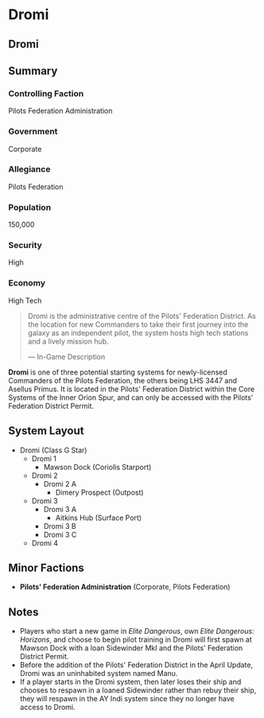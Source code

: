 # Dromi
## Dromi

		

## Summary

### Controlling Faction

Pilots Federation Administration

### Government

Corporate

### Allegiance

Pilots Federation

### Population

150,000

### Security

High

### Economy

High Tech

> 
> 
> Dromi is the administrative centre of the Pilots' Federation District. As the location for new Commanders to take their first journey into the galaxy as an independent pilot, the system hosts high tech stations and a lively mission hub.
> 
> 
> — In-Game Description
> 

**Dromi** is one of three potential starting systems for newly-licensed Commanders of the Pilots Federation, the others being LHS 3447 and Asellus Primus. It is located in the Pilots' Federation District within the Core Systems of the Inner Orion Spur, and can only be accessed with the Pilots' Federation District Permit.

## System Layout

- Dromi (Class G Star)
    - Dromi 1
        - Mawson Dock (Coriolis Starport)
    - Dromi 2
        - Dromi 2 A
            - Dimery Prospect (Outpost)
    - Dromi 3
        - Dromi 3 A
            - Aitkins Hub (Surface Port)
        - Dromi 3 B
        - Dromi 3 C
    - Dromi 4

## Minor Factions

- **Pilots' Federation Administration** (Corporate, Pilots Federation)

## Notes

- Players who start a new game in *Elite Dangerous*, own *Elite Dangerous: Horizons*, and choose to begin pilot training in Dromi will first spawn at Mawson Dock with a loan Sidewinder MkI and the Pilots' Federation District Permit.
- Before the addition of the Pilots' Federation District in the April Update, Dromi was an uninhabited system named Manu.
- If a player starts in the Dromi system, then later loses their ship and chooses to respawn in a loaned Sidewinder rather than rebuy their ship, they will respawn in the AY Indi system since they no longer have access to Dromi.